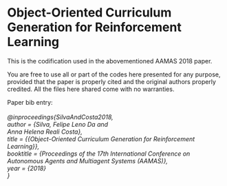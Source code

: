 # Object-Oriented Curriculum Generation for Reinforcement Learning

This is the codification used in the abovementioned AAMAS 2018 paper.

You are free to use all or part of the codes here presented for any purpose, provided that the paper is properly cited and the original authors properly credited. All the files here shared come with no warranties.

Paper bib entry: <br><br>
<i>
 @inproceedings{SilvaAndCosta2018,<br>
  author    = {Silva, Felipe Leno Da and <br>
  			       Anna Helena Reali Costa},<br>
  title     = {{Object-Oriented Curriculum Generation for Reinforcement Learning}},<br>
  booktitle = {Proceedings of the 17th International Conference on Autonomous Agents and Multiagent Systems (AAMAS)},<br>
    year      = {2018}<br>
 }
 </i>
 <br><br>
